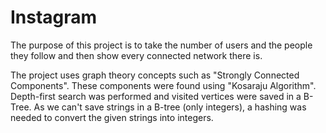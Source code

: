 # Instagram

The purpose of this project is to take the number of users and the people they follow 
and then show every connected network there is.

The project uses graph theory concepts such as "Strongly Connected Components".
These components were found using "Kosaraju Algorithm". Depth-first search was performed and
visited vertices were saved in a B-Tree. As we can't save strings in a B-tree (only integers),
a hashing was needed to convert the given strings into integers.


